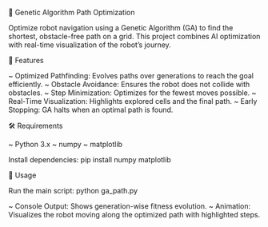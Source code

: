 🤖 Genetic Algorithm Path Optimization

Optimize robot navigation using a Genetic Algorithm (GA) to find the shortest, obstacle-free path on a grid. This project combines AI optimization with real-time visualization of the robot’s journey.

🌟 Features

~ Optimized Pathfinding: Evolves paths over generations to reach the goal efficiently.
~ Obstacle Avoidance: Ensures the robot does not collide with obstacles.
~ Step Minimization: Optimizes for the fewest moves possible.
~ Real-Time Visualization: Highlights explored cells and the final path.
~ Early Stopping: GA halts when an optimal path is found.

🛠️ Requirements

~ Python 3.x
~ numpy
~ matplotlib

Install dependencies:
  pip install numpy matplotlib

 🚀 Usage
 
Run the main script:
   python ga_path.py
   
~ Console Output: Shows generation-wise fitness evolution.
~ Animation: Visualizes the robot moving along the optimized path with highlighted steps.
